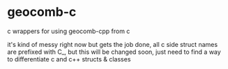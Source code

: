 # geocomb-c

c wrappers for using geocomb-cpp from c

it's kind of messy right now but gets the job done, all c side struct names are prefixed with C_, but this will be changed soon, just need to find a way to differentiate c and c++ structs & classes

